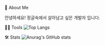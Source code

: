 


🙏 About Me

안녕하세요! 정글속에서 살아남고 싶은 개발자 입니다.


💪🏼 Tools
<img src="https://camo.githubusercontent.com/de64981d258e483df8ac2ad6ff51cf89b2ac4e4e8a7f8a8702a2afc36250af4b/68747470733a2f2f6769746875622d726561646d652d73746174732e76657263656c2e6170702f6170692f746f702d6c616e67732f3f757365726e616d653d69726f6e70726179657226686964655f70726f67726573733d66616c7365266c61796f75743d636f6d70616374" alt="Top Langs" data-canonical-src="https://github-readme-stats.vercel.app/api/top-langs/?username=Domae-back-end&amp;hide_progress=false&amp;layout=compact" style="max-width: 100%;">

🛠️ Stats
![Anurag's GitHub stats](https://github-readme-stats.vercel.app/api?username=Domae-Back-end&show_icons=true&theme=radical)


